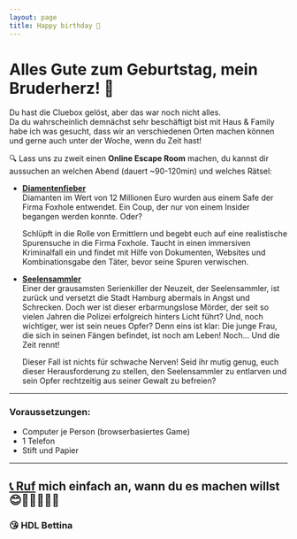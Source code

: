 ```yaml
---
layout: page
title: Happy birthday 🎂
---
```


# Alles Gute zum Geburtstag, mein Bruderherz! 🎉

Du hast die Cluebox gelöst, aber das war noch nicht alles.  
Da du wahrscheinlich demnächst sehr beschäftigt bist mit Haus & Family habe ich was gesucht, dass wir an verschiedenen Orten machen können und gerne auch unter der Woche, wenn du Zeit hast!

🔍 Lass uns zu zweit einen **Online Escape Room** machen, du kannst dir aussuchen an welchen Abend (dauert ~90-120min) und welches Rätsel:

* [**Diamentenfieber**](https://www.virtual-escape.at/online-escape-diamantenfieber)  
  Diamanten im Wert von 12 Millionen Euro wurden aus einem Safe der Firma Foxhole entwendet. Ein Coup, der nur von einem Insider begangen werden konnte. Oder?
 
  Schlüpft in die Rolle von Ermittlern und begebt euch auf eine realistische Spurensuche in die Firma Foxhole. Taucht in einen immersiven Kriminalfall ein und findet mit Hilfe von Dokumenten, Websites und Kombinationsgabe den Täter, bevor seine Spuren verwischen.
  
* [**Seelensammler**](https://www.virtual-escape.at/online-escape-room-seelensammler)  
  Einer der grausamsten Serienkiller der Neuzeit, der Seelensammler, ist zurück und versetzt die Stadt Hamburg abermals in Angst und Schrecken. Doch wer ist dieser erbarmungslose Mörder, der seit so vielen Jahren die Polizei erfolgreich hinters Licht führt? Und, noch wichtiger, wer ist sein neues Opfer? Denn eins ist klar: Die junge Frau, die sich in seinen Fängen befindet, ist noch am Leben! Noch… Und die Zeit rennt!

  Dieser Fall ist nichts für schwache Nerven! Seid ihr mutig genug, euch dieser Herausforderung zu stellen, den Seelensammler zu entlarven und sein Opfer rechtzeitig aus seiner Gewalt zu befreien?


-----------------


### Voraussetzungen:

* Computer je Person (browserbasiertes Game)
* 1 Telefon
* Stift und Papier

-----------------

## [📞 Ruf](tel:+436603178278) mich einfach an, wann du es machen willst 😊🕵🏻‍♀️🕵🏻


### 😘 HDL Bettina